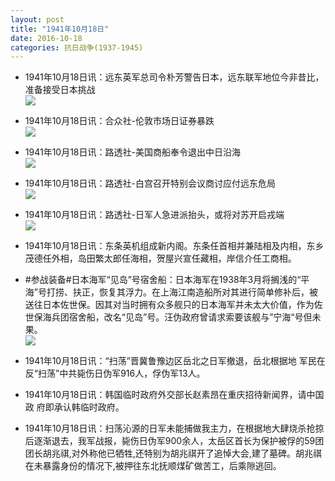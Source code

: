 ```yaml
---
layout: post
title: "1941年10月18日"
date: 2016-10-18
categories: 抗日战争(1937-1945)
---
```


<meta name="referrer" content="no-referrer" />

- 1941年10月18日讯：远东英军总司令朴芳警告日本，远东联军地位今非昔比，准备接受日本挑战 <br/><img src="https://ww1.sinaimg.cn/large/aca367d8jw1f8wtgpq82dj20eo0dzjua.jpg" />

- 1941年10月18日讯：合众社-伦敦市场日证券暴跌 <br/><img src="https://ww3.sinaimg.cn/large/aca367d8jw1f8wrpxfmykj206006ddgd.jpg" />

- 1941年10月18日讯：路透社-美国商船奉令退出中日沿海 <br/><img src="https://ww4.sinaimg.cn/large/aca367d8jw1f8wpzk6xu7j20lf0e0dk8.jpg" />

- 1941年10月18日讯：路透社-白宫召开特别会议商讨应付远东危局 <br/><img src="https://ww3.sinaimg.cn/large/aca367d8jw1f8wo984y78j20do0kfq6p.jpg" />

- 1941年10月18日讯：路透社-日军人急进派抬头，或将对苏开启戎端 <br/><img src="https://ww2.sinaimg.cn/large/aca367d8jw1f8wksrtptvj20b70kfq6l.jpg" />

- 1941年10月18日讯：东条英机组成新内阁。东条任首相并兼陆相及内相，东乡 茂德任外相，岛田繁太郎任海相，贺屋兴宣任藏相，岸信介任工商相。 

- #参战装备#日本海军“见岛”号宿舍船：日本海军在1938年3月将搁浅的“平海”号打捞、扶正，恢复其浮力。在上海江南造船所对其进行简单修补后，被送往日本佐世保。因其对当时拥有众多舰只的日本海军并未太大价值，作为佐世保海兵团宿舍船，改名“见岛”号。汪伪政府曾请求索要该舰与”宁海“号但未果。 <br/><img src="https://ww1.sinaimg.cn/large/aca367d8gw1f8w9j727nwj20ga0qa0v5.jpg" />

- 1941年10月18日讯：“扫荡”晋冀鲁豫边区岳北之日军撤退，岳北根据地 军民在反“扫荡”中共毙伤日伪军916人，俘伪军13人。 

- 1941年10月18日讯：韩国临时政府外交部长赵素昂在重庆招待新闻界，请中国政 府即承认韩临时政府。 

- 1941年10月18日讯：扫荡沁源的日军未能捕做我主力，在根据地大肆烧杀抢掠后逐渐退去，我军战报，毙伤日伪军900余人，太岳区首长为保护被俘的59团团长胡兆祺,对外称他已牺牲,还特别为胡兆祺开了追悼大会,建了墓碑。胡兆祺在未暴露身份的情况下,被押往东北抚顺煤矿做苦工，后乘隙逃回。 


